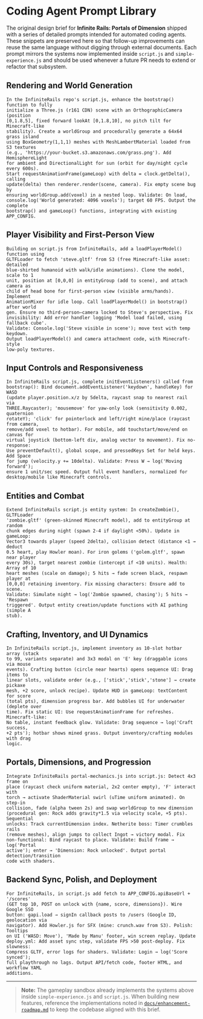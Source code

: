 # Coding Agent Prompt Library

The original design brief for **Infinite Rails: Portals of Dimension** shipped
with a series of detailed prompts intended for automated coding agents. These
snippets are preserved here so that follow-up improvements can reuse the same
language without digging through external documents. Each prompt mirrors the
systems now implemented inside `script.js` and `simple-experience.js` and should
be used whenever a future PR needs to extend or refactor that subsystem.

## Rendering and World Generation
```
In the InfiniteRails repo's script.js, enhance the bootstrap() function to fully
initialize a Three.js (r161 CDN) scene with an OrthographicCamera (position
[0,1.8,5], fixed forward lookAt [0,1.8,10], no pitch tilt for Minecraft-like
stability). Create a worldGroup and procedurally generate a 64x64 grass island
using BoxGeometry(1,1,1) meshes with MeshLambertMaterial loaded from S3 textures
(e.g., 'https://your-bucket.s3.amazonaws.com/grass.png'). Add HemisphereLight
for ambient and DirectionalLight for sun (orbit for day/night cycle every 600s).
Start requestAnimationFrame(gameLoop) with delta = clock.getDelta(), calling
update(delta) then renderer.render(scene, camera). Fix empty scene bug by
ensuring worldGroup.add(voxel) in a nested loop. Validate: On load,
console.log('World generated: 4096 voxels'); target 60 FPS. Output the complete
bootstrap() and gameLoop() functions, integrating with existing APP_CONFIG.
```

## Player Visibility and First-Person View
```
Building on script.js from InfiniteRails, add a loadPlayerModel() function using
GLTFLoader to fetch 'steve.gltf' from S3 (free Minecraft-like asset: detailed
blue-shirted humanoid with walk/idle animations). Clone the model, scale to 1
unit, position at [0,0,0] in entityGroup (add to scene), and attach camera as
child of head bone for first-person view (visible arms/hands). Implement
AnimationMixer for idle loop. Call loadPlayerModel() in bootstrap() after world
gen. Ensure no third-person—camera locked to Steve's perspective. Fix
invisibility: Add error handler logging 'Model load failed, using fallback cube'.
Validate: Console.log('Steve visible in scene'); move test with temp keydown.
Output loadPlayerModel() and camera attachment code, with Minecraft-style
low-poly textures.
```

## Input Controls and Responsiveness
```
In InfiniteRails script.js, complete initEventListeners() called from
bootstrap(): Bind document.addEventListener('keydown', handleKey) for WASD
(update player.position.x/z by 5delta, raycast snap to nearest rail via
THREE.Raycaster); 'mousemove' for yaw-only look (sensitivity 0.002, quaternion
rotateY); 'click' for pointerlock and left/right mine/place (raycast from camera,
remove/add voxel to hotbar). For mobile, add touchstart/move/end on canvas for
virtual joystick (bottom-left div, analog vector to movement). Fix no-response:
Use preventDefault(), global scope, and pressedKeys Set for held keys. Add Space
for jump (velocity.y += 10delta). Validate: Press W → log('Moving forward');
ensure 1 unit/sec speed. Output full event handlers, normalized for
desktop/mobile like Minecraft controls.
```

## Entities and Combat
```
Extend InfiniteRails script.js entity system: In createZombie(), GLTFLoader
'zombie.gltf' (green-skinned Minecraft model), add to entityGroup at random
chunk edges during night (spawn 2-4 if daylight <50%). Update in gameLoop:
Vector3 towards player (speed 2delta), collision detect (distance <1 → deduct
0.5 heart, play Howler moan). For iron golems ('golem.gltf', spawn near player
every 30s), target nearest zombie (intercept if <10 units). Health: Array of 10
heart meshes (scale on damage); 5 hits → fade screen black, respawn player at
[0,0,0] retaining inventory. Fix missing characters: Ensure add to scene.
Validate: Simulate night → log('Zombie spawned, chasing'); 5 hits → 'Respawn
triggered'. Output entity creation/update functions with AI pathing (simple A
stub).
```

## Crafting, Inventory, and UI Dynamics
```
In InfiniteRails script.js, implement inventory as 10-slot hotbar array (stack
to 99, variants separate) and 3x3 modal on 'E' key (draggable icons via mouse
events). Crafting button (circle near hearts) opens sequence UI: Drag items to
linear slots, validate order (e.g., ['stick','stick','stone'] → create pickaxe
mesh, +2 score, unlock recipe). Update HUD in gameLoop: textContent for score
(total pts), dimension progress bar. Add bubbles UI for underwater (deplete over
time). Fix static UI: Use requestAnimationFrame for refreshes. Minecraft-like:
No table, instant feedback glow. Validate: Drag sequence → log('Craft success,
+2 pts'); hotbar shows mined grass. Output inventory/crafting modules with drag
logic.
```

## Portals, Dimensions, and Progression
```
Integrate InfiniteRails portal-mechanics.js into script.js: Detect 4x3 frame on
place (raycast check uniform material, 2x2 center empty), 'F' interact with
torch → activate ShaderMaterial swirl (uTime uniform animated). On step-in
collision, fade (alpha tween 2s) and swap worldGroup to new dimension
(procedural gen: Rock adds gravity*1.5 via velocity scale, +5 pts). Sequential
unlocks: Track currentDimension index. Netherite boss: Timer crumbles rails
(remove meshes), align jumps to collect Ingot → victory modal. Fix
non-functional: Bind raycast to place. Validate: Build frame → log('Portal
active'); enter → 'Dimension: Rock unlocked'. Output portal detection/transition
code with shaders.
```

## Backend Sync, Polish, and Deployment
```
For InfiniteRails, in script.js add fetch to APP_CONFIG.apiBaseUrl + '/scores'
(GET top 10, POST on unlock with {name, score, dimensions}). Wire Google SSO
button: gapi.load → signIn callback posts to /users (Google ID, geolocation via
navigator). Add Howler.js for SFX (mine: crunch.wav from S3). Polish: Tooltips
on UI ('WASD: Move'), 'Made by Manu' footer, win screen replay. Update
deploy.yml: Add asset sync step, validate FPS >50 post-deploy. Fix slowness:
Compress GLTF, error logs for shaders. Validate: Login → log('Score synced');
full playthrough no lags. Output API/fetch code, footer HTML, and workflow YAML
additions.
```

---

> **Note:** The gameplay sandbox already implements the systems above inside
> `simple-experience.js` and `script.js`. When building new features, reference
> the implementations noted in [`docs/enhancement-roadmap.md`](./enhancement-roadmap.md)
> to keep the codebase aligned with this brief.
